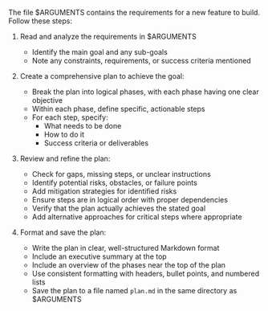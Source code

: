 The file $ARGUMENTS contains the requirements for a new feature to build. Follow these steps:

1. Read and analyze the requirements in $ARGUMENTS

   - Identify the main goal and any sub-goals
   - Note any constraints, requirements, or success criteria mentioned

2. Create a comprehensive plan to achieve the goal:

   - Break the plan into logical phases, with each phase having one clear objective
   - Within each phase, define specific, actionable steps
   - For each step, specify:
     - What needs to be done
     - How to do it
     - Success criteria or deliverables

3. Review and refine the plan:

   - Check for gaps, missing steps, or unclear instructions
   - Identify potential risks, obstacles, or failure points
   - Add mitigation strategies for identified risks
   - Ensure steps are in logical order with proper dependencies
   - Verify that the plan actually achieves the stated goal
   - Add alternative approaches for critical steps where appropriate

4. Format and save the plan:
   - Write the plan in clear, well-structured Markdown format
   - Include an executive summary at the top
   - Include an overview of the phases near the top of the plan
   - Use consistent formatting with headers, bullet points, and numbered lists
   - Save the plan to a file named `plan.md` in the same directory as $ARGUMENTS
